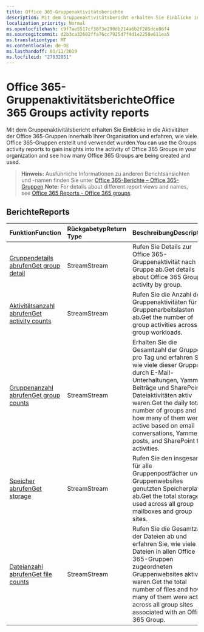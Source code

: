 ```yaml
---
title: Office 365-Gruppenaktivitätsberichte
description: Mit dem Gruppenaktivitätsbericht erhalten Sie Einblicke in die Aktivitäten der Office 365-Gruppen innerhalb Ihrer Organisation und erfahren, wie viele Office 365-Gruppen erstellt und verwendet wurden.
localization_priority: Normal
ms.openlocfilehash: c9f7ae5517cf38f3e290db214a6b2f285dce86f4
ms.sourcegitcommit: d2b3ca32602ffa76cc7925d7f4d1e2258e611ea5
ms.translationtype: MT
ms.contentlocale: de-DE
ms.lasthandoff: 01/11/2019
ms.locfileid: "27832851"
---
```

# <a name="office-365-groups-activity-reports"></a><span data-ttu-id="72263-103">Office 365-Gruppenaktivitätsberichte</span><span class="sxs-lookup"><span data-stu-id="72263-103">Office 365 Groups activity reports</span></span>

<span data-ttu-id="72263-104">Mit dem Gruppenaktivitätsbericht erhalten Sie Einblicke in die Aktivitäten der Office 365-Gruppen innerhalb Ihrer Organisation und erfahren, wie viele Office 365-Gruppen erstellt und verwendet wurden.</span><span class="sxs-lookup"><span data-stu-id="72263-104">You can use the Groups activity reports to gain insights into the activity of Office 365 Groups in your organization and see how many Office 365 Groups are being created and used.</span></span>

> <span data-ttu-id="72263-105">**Hinweis:** Ausführliche Informationen zu anderen Berichtsansichten und -namen finden Sie unter [Office 365-Berichte – Office 365-Gruppen](https://support.office.com/client/Office-365-groups-a27f1a99-3557-4f85-9560-a28e3d822a40).</span><span class="sxs-lookup"><span data-stu-id="72263-105">**Note:** For details about different report views and names, see [Office 365 Reports - Office 365 groups](https://support.office.com/client/Office-365-groups-a27f1a99-3557-4f85-9560-a28e3d822a40).</span></span>

## <a name="reports"></a><span data-ttu-id="72263-106">Berichte</span><span class="sxs-lookup"><span data-stu-id="72263-106">Reports</span></span>

| <span data-ttu-id="72263-107">Funktion</span><span class="sxs-lookup"><span data-stu-id="72263-107">Function</span></span>                                 | <span data-ttu-id="72263-108">Rückgabetyp</span><span class="sxs-lookup"><span data-stu-id="72263-108">Return Type</span></span> | <span data-ttu-id="72263-109">Beschreibung</span><span class="sxs-lookup"><span data-stu-id="72263-109">Description</span></span>                              |
| :--------------------------------------- | :-------------- |  ---------------------------------------- |
| [<span data-ttu-id="72263-110">Gruppendetails abrufen</span><span class="sxs-lookup"><span data-stu-id="72263-110">Get group detail</span></span>](../api/reportroot-getoffice365groupsactivitydetail.md) | <span data-ttu-id="72263-111">Stream</span><span class="sxs-lookup"><span data-stu-id="72263-111">Stream</span></span>          | <span data-ttu-id="72263-112">Rufen Sie Details zur Office 365-Gruppenaktivität nach Gruppe ab.</span><span class="sxs-lookup"><span data-stu-id="72263-112">Get details about Office 365 Groups activity by group.</span></span> |
| [<span data-ttu-id="72263-113">Aktivitätsanzahl abrufen</span><span class="sxs-lookup"><span data-stu-id="72263-113">Get activity counts</span></span>](../api/reportroot-getoffice365groupsactivitycounts.md) | <span data-ttu-id="72263-114">Stream</span><span class="sxs-lookup"><span data-stu-id="72263-114">Stream</span></span>          | <span data-ttu-id="72263-115">Rufen Sie die Anzahl der Gruppenaktivitäten für Gruppenarbeitslasten ab.</span><span class="sxs-lookup"><span data-stu-id="72263-115">Get the number of group activities across group workloads.</span></span> |
| [<span data-ttu-id="72263-116">Gruppenanzahl abrufen</span><span class="sxs-lookup"><span data-stu-id="72263-116">Get group counts</span></span>](../api/reportroot-getoffice365groupsactivitygroupcounts.md) | <span data-ttu-id="72263-117">Stream</span><span class="sxs-lookup"><span data-stu-id="72263-117">Stream</span></span>          | <span data-ttu-id="72263-118">Erhalten Sie die Gesamtzahl der Gruppen pro Tag und erfahren Sie, wie viele dieser Gruppen durch E-Mail-Unterhaltungen, Yammer-Beiträge und SharePoint-Dateiaktivitäten aktiv waren.</span><span class="sxs-lookup"><span data-stu-id="72263-118">Get the daily total number of groups and how many of them were active based on email conversations, Yammer posts, and SharePoint file activities.</span></span> |
| [<span data-ttu-id="72263-119">Speicher abrufen</span><span class="sxs-lookup"><span data-stu-id="72263-119">Get storage</span></span>](../api/reportroot-getoffice365groupsactivitystorage.md) | <span data-ttu-id="72263-120">Stream</span><span class="sxs-lookup"><span data-stu-id="72263-120">Stream</span></span>          | <span data-ttu-id="72263-121">Rufen Sie den insgesamt für alle Gruppenpostfächer und Gruppenwebsites genutzten Speicherplatz ab.</span><span class="sxs-lookup"><span data-stu-id="72263-121">Get the total storage used across all group mailboxes and group sites.</span></span> |
| [<span data-ttu-id="72263-122">Dateianzahl abrufen</span><span class="sxs-lookup"><span data-stu-id="72263-122">Get file counts</span></span>](../api/reportroot-getoffice365groupsactivityfilecounts.md) | <span data-ttu-id="72263-123">Stream</span><span class="sxs-lookup"><span data-stu-id="72263-123">Stream</span></span>          | <span data-ttu-id="72263-124">Rufen Sie die Gesamtzahl der Dateien ab und erfahren Sie, wie viele der Dateien in allen Office 365-Gruppen zugeordneten Gruppenwebsites aktiv waren.</span><span class="sxs-lookup"><span data-stu-id="72263-124">Get the total number of files and how many of them were active across all group sites associated with an Office 365 Group.</span></span> |
